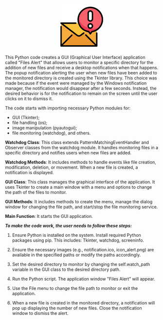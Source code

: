  

<p align="center">
  <img src="https://github.com/Monteleone/files_alert/blob/main/icon_alert.png" width="150">
</p>



This Python code creates a GUI (Graphical User Interface) application called "Files Alert" that allows users to monitor a specific directory for the addition of new files and receive a desktop notifications when that happens. 
The popup notification alerting the user when new files have been added to the monitored directory is created using the Tkinter library. This choice was made because if the event were managed by the Windows notification manager, the notification would disappear after a few seconds. Instead, the desired behavior is for the notification to remain on the screen until the user clicks on it to dismiss it.



The code starts with importing necessary Python modules for:
- GUI (Tkinter);
- file handling (os);
- image manipulation (pyautogui);
- file monitoring (watchdog), and others.


**Watchdog Class**: This class extends PatternMatchingEventHandler and Observer classes from the watchdog module. It handles monitoring files in a specific directory and notifies users when new files are added.

**Watchdog Methods**: It includes methods to handle events like file creation, modification, deletion, or movement. When a new file is created, a notification is displayed.

**GUI Class**: This class manages the graphical interface of the application. It uses Tkinter to create a main window with a menu and options to change the path of the files to monitor.

**GUI Methods**: It includes methods to create the menu, manage the dialog window for changing the file path, and start/stop the file monitoring service.

**Main Function**: It starts the GUI application.



***To make the code work, the user needs to follow these steps:***

 1. Ensure Python is installed on the system. Install required Python packages using pip. This includes: Tkinter, watchdog, screeninfo.
    
 2. Ensure the necessary images (e.g., notification.ico, icon_alert.png) are available in the specified paths or modify the paths accordingly.
    
 4. Set the desired directory to monitor by changing the self.watch_path variable in the GUI class to the desired directory path.
    
 6. Run the Python script. The application window "Files Alert" will appear.
    
 8. Use the File menu to change the file path to monitor or exit the application.
   
 9. When a new file is created in the monitored directory, a notification will pop up displaying the number of new files. Close the notification window to dismiss the alert.

 
